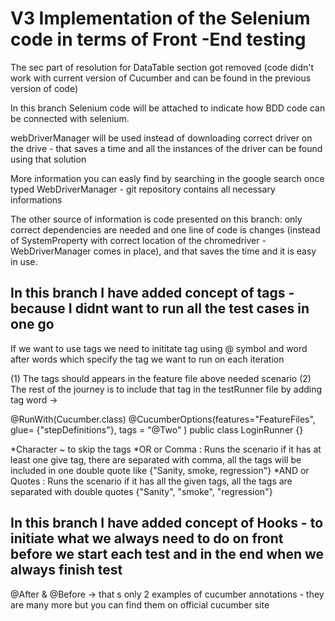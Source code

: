 # V3 Implementation of the Selenium code in terms of Front -End testing

The sec part of resolution for DataTable section got removed (code didn't work with current version of Cucumber and can be found in the previous version of code)

In this branch Selenium code will be attached to indicate how BDD code can be connected with selenium.

webDriverManager will be used instead of downloading correct driver on the drive - that saves a time and all the instances of the driver can be found using that solution

More information you can easly find by searching in the google search once typed WebDriverManager - git repository contains all necessary informations

The other source of information is code presented on this branch: only correct dependencies are needed and one line of code is changes 
(instead of SystemProperty with correct location of the chromedriver - WebDriverManager comes in place), and that saves the time and it is easy in use.


## In this branch I have added concept of tags - because I didnt want to run all the test cases in one go

If we want to use tags we need to inititate tag using @ symbol and word after words which specify the tag we want to run on each iteration

(1) The tags should appears in the feature file above needed scenario 
(2) The rest of the journey is to include that tag in the testRunner file by adding tag word -> 

@RunWith(Cucumber.class)
@CucumberOptions(features="FeatureFiles",
				glue= {"stepDefinitions"},
				tags = "@Two"
				)
public class LoginRunner {}

*Character ~ to skip the tags
*OR or Comma : Runs the scenario if it has at least one give tag, there are separated with comma, all the tags will be included in one double quote like {"Sanity, smoke, regression"}
*AND or Quotes : Runs the scenario if it has all the given tags, all the tags are separated with double quotes {"Sanity", "smoke", "regression"}

## In this branch I have added concept of Hooks - to initiate what we always need to do on front before we start each test and in the end when we always finish test

@After & @Before -> that s only 2 examples of cucumber annotations - they are many more but you can find them on official cucumber site


